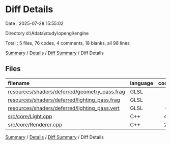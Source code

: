 # Diff Details

Date : 2025-07-28 15:55:02

Directory d:\\Adata\\study\\opengl\\engine

Total : 5 files,  76 codes, 4 comments, 18 blanks, all 98 lines

[Summary](results.md) / [Details](details.md) / [Diff Summary](diff.md) / Diff Details

## Files
| filename | language | code | comment | blank | total |
| :--- | :--- | ---: | ---: | ---: | ---: |
| [resources/shaders/deferred/geometry\_pass.frag](/resources/shaders/deferred/geometry_pass.frag) | GLSL | 0 | 0 | 1 | 1 |
| [resources/shaders/deferred/lighting\_pass.frag](/resources/shaders/deferred/lighting_pass.frag) | GLSL | 5 | 0 | 0 | 5 |
| [resources/shaders/deferred/lighting\_pass.vert](/resources/shaders/deferred/lighting_pass.vert) | GLSL | -2 | 0 | -1 | -3 |
| [src/core/Light.cpp](/src/core/Light.cpp) | C++ | 45 | 0 | 10 | 55 |
| [src/core/Renderer.cpp](/src/core/Renderer.cpp) | C++ | 28 | 4 | 8 | 40 |

[Summary](results.md) / [Details](details.md) / [Diff Summary](diff.md) / Diff Details